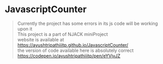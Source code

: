 # JavascriptCounter
>Currently the project has some errors in its js code will be working upon it<br>
>This project is a part of NJACK miniProject<br>
> website is available at https://ayushtripathiiitp.github.io/JavascriptCounter/
<br>the version of code available here is absolutely correct https://codepen.io/ayushtripathiiitp/pen/eYVjvJZ
